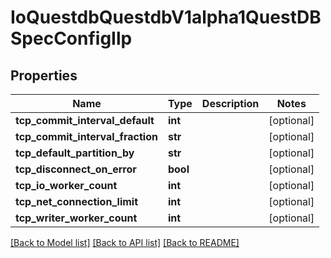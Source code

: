 # IoQuestdbQuestdbV1alpha1QuestDBSpecConfigIlp

## Properties
Name | Type | Description | Notes
------------ | ------------- | ------------- | -------------
**tcp_commit_interval_default** | **int** |  | [optional] 
**tcp_commit_interval_fraction** | **str** |  | [optional] 
**tcp_default_partition_by** | **str** |  | [optional] 
**tcp_disconnect_on_error** | **bool** |  | [optional] 
**tcp_io_worker_count** | **int** |  | [optional] 
**tcp_net_connection_limit** | **int** |  | [optional] 
**tcp_writer_worker_count** | **int** |  | [optional] 

[[Back to Model list]](../README.md#documentation-for-models) [[Back to API list]](../README.md#documentation-for-api-endpoints) [[Back to README]](../README.md)


